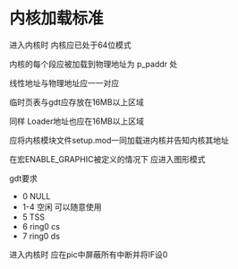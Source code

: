 # 内核加载标准

进入内核时 内核应已处于64位模式

内核的每个段应被加载到物理地址为 p_paddr 处

线性地址与物理地址应一一对应

临时页表与gdt应存放在16MB以上区域

同样 Loader地址也应在16MB以上区域

应将内核模块文件setup.mod一同加载进内核并告知内核其地址

在宏ENABLE_GRAPHIC被定义的情况下 应进入图形模式

gdt要求

- 0 NULL
- 1-4 空闲 可以随意使用
- 5 TSS
- 6 ring0 cs
- 7 ring0 ds

进入内核时 应在pic中屏蔽所有中断并将IF设0
